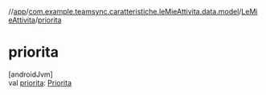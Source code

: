 //[app](../../../index.md)/[com.example.teamsync.caratteristiche.leMieAttivita.data.model](../index.md)/[LeMieAttivita](index.md)/[priorita](priorita.md)

# priorita

[androidJvm]\
val [priorita](priorita.md): [Priorita](../../com.example.teamsync.util/-priorita/index.md)
